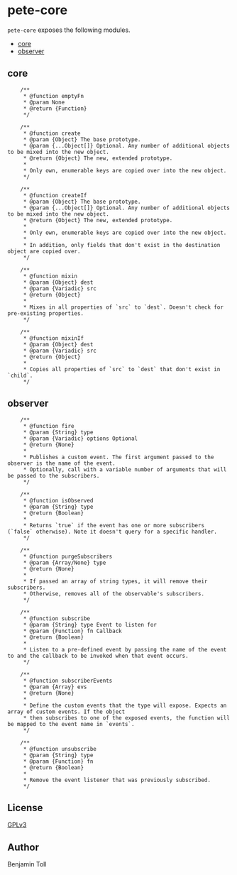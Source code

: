 # pete-core

`pete-core` exposes the following modules.

+ <a href="#core">core</a>
+ <a href="#observer">observer</a>

## core
        /**
         * @function emptyFn
         * @param None
         * @return {Function}
         */

        /**
         * @function create
         * @param {Object} The base prototype.
         * @param {...Object[]} Optional. Any number of additional objects to be mixed into the new object.
         * @return {Object} The new, extended prototype.
         *
         * Only own, enumerable keys are copied over into the new object.
         */

        /**
         * @function createIf
         * @param {Object} The base prototype.
         * @param {...Object[]} Optional. Any number of additional objects to be mixed into the new object.
         * @return {Object} The new, extended prototype.
         *
         * Only own, enumerable keys are copied over into the new object.
         *
         * In addition, only fields that don't exist in the destination object are copied over.
         */

        /**
         * @function mixin
         * @param {Object} dest
         * @param {Variadic} src
         * @return {Object}
         *
         * Mixes in all properties of `src` to `dest`. Doesn't check for pre-existing properties.
         */

        /**
         * @function mixinIf
         * @param {Object} dest
         * @param {Variadic} src
         * @return {Object}
         *
         * Copies all properties of `src` to `dest` that don't exist in `child`.
         */

## observer

        /**
         * @function fire
         * @param {String} type
         * @param {Variadic} options Optional
         * @return {None}
         *
         * Publishes a custom event. The first argument passed to the observer is the name of the event.
         * Optionally, call with a variable number of arguments that will be passed to the subscribers.
         */

        /**
         * @function isObserved
         * @param {String} type
         * @return {Boolean}
         *
         * Returns `true` if the event has one or more subscribers (`false` otherwise). Note it doesn't query for a specific handler.
         */

        /**
         * @function purgeSubscribers
         * @param {Array/None} type
         * @return {None}
         *
         * If passed an array of string types, it will remove their subscribers.
         * Otherwise, removes all of the observable's subscribers.
         */

        /**
         * @function subscribe
         * @param {String} type Event to listen for
         * @param {Function} fn Callback
         * @return {Boolean}
         *
         * Listen to a pre-defined event by passing the name of the event to and the callback to be invoked when that event occurs.
         */

        /**
         * @function subscriberEvents
         * @param {Array} evs
         * @return {None}
         *
         * Define the custom events that the type will expose. Expects an array of custom events. If the object
         * then subscribes to one of the exposed events, the function will be mapped to the event name in `events`.
         */

        /**
         * @function unsubscribe
         * @param {String} type
         * @param {Function} fn
         * @return {Boolean}
         *
         * Remove the event listener that was previously subscribed.
         */

## License

[GPLv3](COPYING)

## Author

Benjamin Toll

